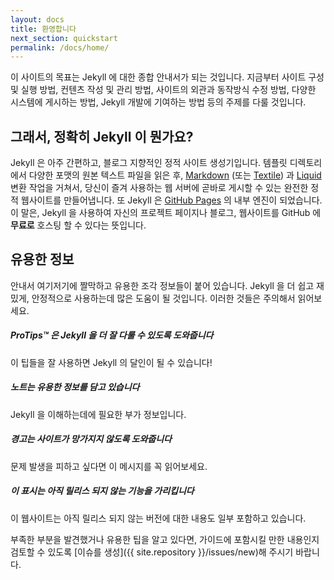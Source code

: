 ```yaml
---
layout: docs
title: 환영합니다
next_section: quickstart
permalink: /docs/home/
---
```


이 사이트의 목표는 Jekyll 에 대한 종합 안내서가 되는 것입니다. 지금부터 사이트 구성 및 실행 방법, 컨텐츠 작성 및 관리 방법, 사이트의 외관과 동작방식 수정 방법, 다양한 시스템에 게시하는 방법, Jekyll 개발에 기여하는 방법 등의 주제를 다룰 것입니다.

## 그래서, 정확히 Jekyll 이 뭔가요?

Jekyll 은 아주 간편하고, 블로그 지향적인 정적 사이트 생성기입니다. 템플릿 디렉토리에서 다양한 포맷의 원본 텍스트 파일을 읽은 후, [Markdown](http://daringfireball.net/projects/markdown/) (또는 [Textile](http://redcloth.org/textile)) 과 [Liquid](https://github.com/Shopify/liquid/wiki) 변환 작업을 거쳐서, 당신이 즐겨 사용하는 웹 서버에 곧바로 게시할 수 있는 완전한 정적 웹사이트를 만들어냅니다. 또 Jekyll 은 [GitHub Pages](http://pages.github.com) 의 내부 엔진이 되었습니다. 이 말은, Jekyll 을 사용하여 자신의 프로젝트 페이지나 블로그, 웹사이트를 GitHub 에 **무료로** 호스팅 할 수 있다는 뜻입니다.

## 유용한 정보

안내서 여기저기에 짤막하고 유용한 조각 정보들이 붙어 있습니다. Jekyll 을 더 쉽고 재밌게, 안정적으로 사용하는데 많은 도움이 될 것입니다. 이러한 것들은 주의해서 읽어보세요.

<div class="note">
  <h5>ProTips™ 은 Jekyll 을 더 잘 다룰 수 있도록 도와줍니다</h5>
  <p>이 팁들을 잘 사용하면 Jekyll 의 달인이 될 수 있습니다!</p>
</div>

<div class="note info">
  <h5>노트는 유용한 정보를 담고 있습니다</h5>
  <p>Jekyll 을 이해하는데에 필요한 부가 정보입니다.</p>
</div>

<div class="note warning">
  <h5>경고는 사이트가 망가지지 않도록 도와줍니다</h5>
  <p>문제 발생을 피하고 싶다면 이 메시지를 꼭 읽어보세요.</p>
</div>

<div class="note unreleased">
  <h5>이 표시는 아직 릴리스 되지 않는 기능을 가리킵니다</h5>
  <p>이 웹사이트는 아직 릴리스 되지 않는 버전에 대한 내용도 일부 포함하고 있습니다.</p>
</div>

부족한 부분을 발견했거나 유용한 팁을 알고 있다면, 가이드에 포함시킬 만한 내용인지 검토할 수 있도록 [이슈를 생성]({{ site.repository }}/issues/new)해 주시기 바랍니다.
